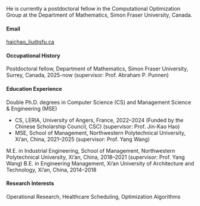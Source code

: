 <!-- He is currently pursuing a Master's Degree in Computer Science, at School of Computer Science and Technology, China University of Mining and Technology, China. -->

He is currently a postdoctoral fellow in the Computational Optimization Group at the Department of Mathematics, Simon Fraser University, Canada. 

<!-- He received his Ph.D. degree with the computer science from the University of Angers, France, in 2025, and the Ph.D. degree with the School of Management from Northwestern Polytechnical University, Xi'an, China, in 2025. -->

 <!-- His currently research interests include modeling and designing optimization algorithms for healthcare scheduling problems. -->

#### Email
haichao_liu@sfu.ca


#### Occupational History

Postdoctoral fellow, Department of Mathematics, Simon Fraser University, Surrey, Canada, 2025-now (supervisor: Prof. Abraham P. Punnen)

#### Education Experience
Double Ph.D. degrees in Computer Science (CS) and Management Science & Engineering (MSE)
 - CS, LERIA, University of Angers, France, 2022–2024  (Funded by the Chinese Scholarship Council, CSC) (supervisor: Prof. Jin-Kao Hao)
 - MSE, School of Management, Northwestern Polytechnical University, Xi’an, China, 2021–2025  (supervisor: Prof. Yang Wang)

M.E. in Industrial Engineering, School of Management, Northwestern Polytechnical University, Xi’an, China, 2018–2021  (supervisor: Prof. Yang Wang)
B.E. in Engineering Management, Xi’an University of Architecture and Technology, Xi’an, China, 2014–2018


#### Research Interests
Operational Research, Healthcare Scheduling, Optimization Algorithms

